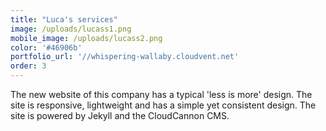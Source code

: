 ```yaml
---
title: "Luca's services"
image: /uploads/lucass1.png
mobile_image: /uploads/lucass2.png
color: '#46906b'
portfolio_url: '//whispering-wallaby.cloudvent.net'
order: 3
---
```



The new website of this company has a typical 'less is more' design. The site is responsive, lightweight and has a simple yet consistent design. The site is powered by Jekyll and the CloudCannon CMS.
